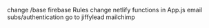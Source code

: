 change /base firebase Rules
change netlify functions in App.js
email subs/authentication go to jiffylead mailchimp

